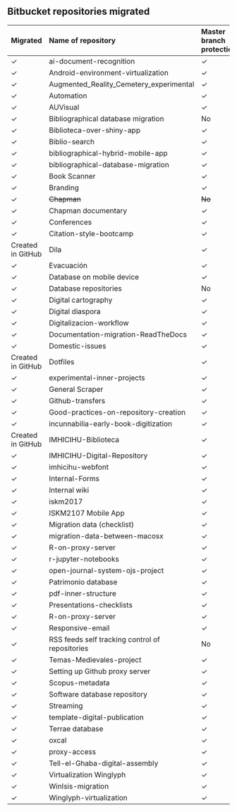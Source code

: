 ## Bitbucket repositories migrated

| Migrated | Name of repository | Master branch protection | Deprecated | Archived |
|:--|:--|:-- |:-- |:-- |
| ✓ | ai-document-recognition | ✓ | No |No |
| ✓ | Android-environment-virtualization | ✓ | No |No |
| ✓ | Augmented_Reality_Cemetery_experimental | ✓ | No |No |
| ✓ | Automation | ✓ | No |No |
| ✓ | AUVisual | ✓ | No |No |
| ✓ | Bibliographical database migration | No | No | No |
| ✓ | Biblioteca-over-shiny-app | ✓ | No | No |
| ✓ | Biblio-search | ✓ | No | No |
| ✓ | bibliographical-hybrid-mobile-app | ✓ | No | No |
| ✓ | bibliographical-database-migration | ✓ | ✓ | ✓ |
| ✓ | Book Scanner | ✓ | No | No |
| ✓ | Branding | ✓ | No | No |
| ✓ | ~~Chapman~~ | ~~No~~ | ~~No~~ | ~~No~~ |
| ✓ | Chapman documentary | ✓ | No | No |
| ✓ | Conferences | ✓ | No | No |
| ✓ | Citation-style-bootcamp | ✓ | No | No |
| Created in GitHub | Dila | ✓ | No | No |
| ✓ | Evacuación | ✓ | No |No |
| ✓ | Database on mobile device | ✓ | ✓ | ✓ |
| ✓ | Database repositories | No | No |No |
| ✓ | Digital cartography | ✓ | No | ✓ |
| ✓ | Digital diaspora | ✓ | No | ✓ |
| ✓ | Digitalizacion-workflow | ✓ | No | No |
| ✓ | Documentation-migration-ReadTheDocs  | ✓ | ✓  |✓ |
| ✓ | Domestic-issues | ✓ | No | No |
| Created in GitHub | Dotfiles | ✓ | No | No |
| ✓ | experimental-inner-projects | ✓ | No | No |
| ✓ | General Scraper | ✓ | No | No |
| ✓ | Github-transfers | ✓ | ✓ | ✓ |
| ✓ | Good-practices-on-repository-creation | ✓ | No | No |
| ✓ | incunnabilia-early-book-digitization | ✓ | No |No |
| Created in GitHub | IMHICIHU-Biblioteca | ✓ | No |No |
| ✓ | IMHICIHU-Digital-Repository | ✓ | No |No |
| ✓ | imhicihu-webfont | ✓ | No |No |
| ✓ | Internal-Forms | ✓ | No |No |
| ✓ | Internal wiki | ✓ | No |No |
| ✓ | iskm2017 | ✓ | ✓  |✓ | 
| ✓ | ISKM2107 Mobile App | ✓ | ✓ | ✓ |
| ✓ | Migration data (checklist) | ✓ | ✓ | ✓ |
| ✓ | migration-data-between-macosx | ✓ | No | No |
| ✓ | R-on-proxy-server | ✓ | ✓ | ✓ |
| ✓ | r-jupyter-notebooks | ✓ | No | No |
| ✓ | open-journal-system-ojs-project | ✓ | No | No |
| ✓ | Patrimonio database | ✓ | ✓ | ✓ |
| ✓ | pdf-inner-structure | ✓ | No | No |
| ✓ | Presentations-checklists | ✓ | No | No |
| ✓ | R-on-proxy-server | ✓ | ✓ | ✓ |
| ✓ | Responsive-email | ✓ | No| No |
| ✓ | RSS feeds self tracking control of repositories | No | No| No |
| ✓ | Temas-Medievales-project | ✓ | No | No |
| ✓ | Setting up Github proxy server | ✓ | ✓ | ✓ |
| ✓ | Scopus-metadata | ✓ | ✓ | ✓ |
| ✓ | Software database repository | ✓ | No| No |
| ✓ | Streaming | ✓ | No |No |
| ✓ | template-digital-publication | ✓ | No |No |
| ✓ | Terrae database | ✓ | ✓ |✓ |
| ✓ | oxcal | ✓ | ✓ | ✓ |
| ✓ | proxy-access | ✓ | ✓ | ✓ |
| ✓ | Tell-el-Ghaba-digital-assembly | ✓ | No |No |
| ✓ | Virtualization Winglyph | ✓ | No |No |
| ✓ | WinIsis-migration | ✓ | ✓ | ✓ |
| ✓ | Winglyph-virtualization | ✓ | No | No |









